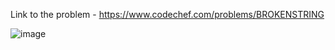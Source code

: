 Link to the problem - https://www.codechef.com/problems/BROKENSTRING



![image](https://github.com/Haleshot/Competitive-Programming/assets/57552973/4eb1d6e1-d6c6-429a-8e6e-b7b19562e859)
